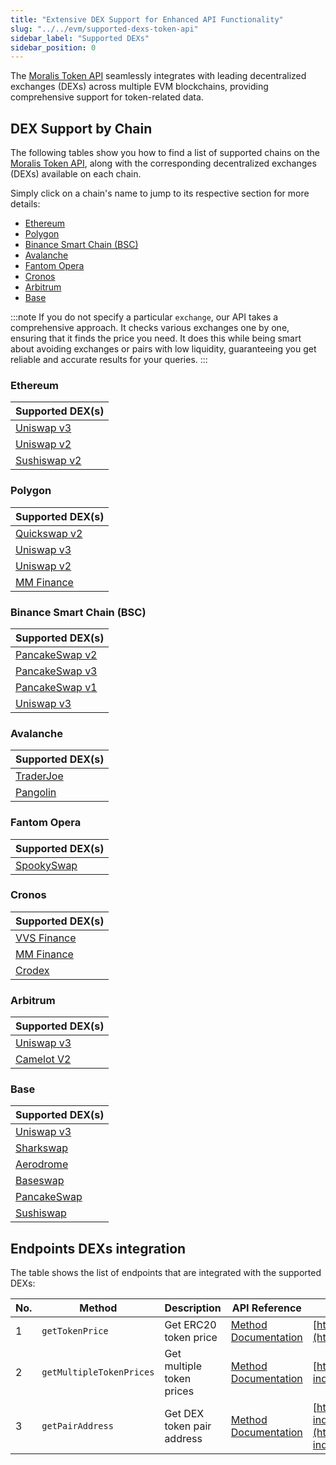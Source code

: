 ```yaml
---
title: "Extensive DEX Support for Enhanced API Functionality"
slug: "../../evm/supported-dexs-token-api"
sidebar_label: "Supported DEXs"
sidebar_position: 0
---
```


The [Moralis Token API](/web3-data-api/evm/token-api) seamlessly integrates with leading decentralized exchanges (DEXs) across multiple EVM blockchains, providing comprehensive support for token-related data.

## DEX Support by Chain

The following tables show you how to find a list of supported chains on the [Moralis Token API](/web3-data-api/evm/token-api), along with the corresponding decentralized exchanges (DEXs) available on each chain.

Simply click on a chain's name to jump to its respective section for more details:

* [Ethereum](#ethereum)
* [Polygon](#polygon)
* [Binance Smart Chain (BSC)](#binance-smart-chain-bsc)
* [Avalanche](#avalanche)
* [Fantom Opera](#fantom-opera)
* [Cronos](#cronos)
* [Arbitrum](#arbitrum)
* [Base](#base)

:::note
If you do not specify a particular `exchange`, our API takes a comprehensive approach. It checks various exchanges one by one, ensuring that it finds the price you need. It does this while being smart about avoiding exchanges or pairs with low liquidity, guaranteeing you get reliable and accurate results for your queries.
:::

### Ethereum

| Supported DEX(s)     |
| -------------------- |
| [Uniswap v3](https://app.uniswap.org/)           |
| [Uniswap v2](https://uniswap.org/)           |
| [Sushiswap v2](https://sushi.com/)         |

### Polygon

| Supported DEX(s)     |
| -------------------- |
| [Quickswap v2](https://quickswap.exchange/)         |
| [Uniswap v3](https://app.uniswap.org/)           |
| [Uniswap v2](https://uniswap.org/)           |
| [MM Finance](https://mm.finance/)           |

### Binance Smart Chain (BSC)

| Supported DEX(s)     |
| -------------------- |
| [PancakeSwap v2](https://pancakeswap.finance/)       |
| [PancakeSwap v3](https://pancakeswap.finance/v3)       |
| [PancakeSwap v1](https://pancakeswap.finance/v1)       |
| [Uniswap v3](https://app.uniswap.org/)           |

### Avalanche

| Supported DEX(s)     |
| -------------------- |
| [TraderJoe](https://www.traderjoexyz.com/)           |
| [Pangolin](https://pangolin.exchange/)             |

### Fantom Opera

| Supported DEX(s)     |
| -------------------- |
| [SpookySwap](https://spookyswap.finance/)         |

### Cronos

| Supported DEX(s)     |
| -------------------- |
| [VVS Finance](https://vvs.finance/)           |
| [MM Finance](https://mm.finance/)           |
| [Crodex](https://crodex.exchange/)               |

### Arbitrum

| Supported DEX(s)     |
| -------------------- |
| [Uniswap v3](https://app.uniswap.org/)           |
| [Camelot V2](https://www.camelotsix.com/)           |


### Base

| Supported DEX(s)     |
| -------------------- |
| [Uniswap v3](https://app.uniswap.org/)           |
| [Sharkswap](https://www.sharkswap.finance/swap)          |
| [Aerodrome](https://aerodrome.finance)           |
| [Baseswap](https://baseswap.fi)           |
| [PancakeSwap](https://pancakeswap.finance/)           |
| [Sushiswap](https://sushi.com/)           |


## Endpoints DEXs integration

The table shows the list of endpoints that are integrated with the supported DEXs:

| No. | Method                                   | Description                | API Reference                                                                                                       | URL                                                                       |
|-----|------------------------------------------|----------------------------|---------------------------------------------------------------------------------------------------------------------|---------------------------------------------------------------------------|
| 1   | `getTokenPrice`                          | Get ERC20 token price      | [Method Documentation](/web3-data-api/evm/reference/get-token-price) | [https://deep-index.moralis.io/api/v2.2/erc20/:address/price](https://deep-index.moralis.io/api/v2.2/erc20/:address/price)                     |
| 2   | `getMultipleTokenPrices`                 | Get multiple token prices  | [Method Documentation](/web3-data-api/evm/reference/get-multiple-token-prices) | [https://deep-index.moralis.io/api/v2.2/erc20/prices](https://deep-index.moralis.io/api/v2.2/erc20/prices)
| 3   | `getPairAddress`                 | Get DEX token pair address | [Method Documentation](/web3-data-api/evm/reference/get-pair-address) | [https://deep-index.moralis.io/api/v2.2/:token0_address/:token1_address/pairAddress](https://deep-index.moralis.io/api/v2.2/:token0_address/:token1_address/pairAddress)
